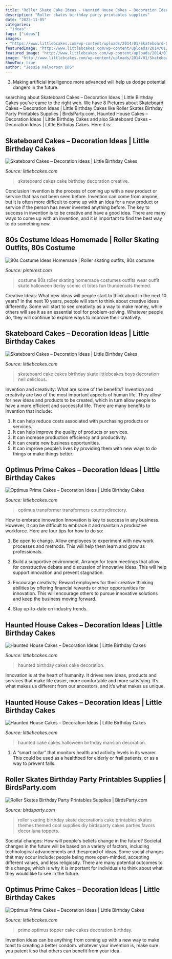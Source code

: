 ```yaml
---
title: "Roller Skate Cake Ideas - Haunted House Cakes – Decoration Ideas"
description: "Roller skates birthday party printables supplies"
date: "2022-11-05"
categories:
- "ideas"
tags: ["ideas"]
images:
- "https://www.littlebcakes.com/wp-content/uploads/2014/01/Skateboard-Cake-Pictures.jpg"
featuredImage: "http://www.littlebcakes.com/wp-content/uploads/2014/01/Optimus-Prime-Cake-Topper.jpg"
featured_image: "http://www.littlebcakes.com/wp-content/uploads/2014/01/Haunted-House-Birthday-Cakes-1024x768.jpg"
image: "http://www.littlebcakes.com/wp-content/uploads/2014/01/Skateboard-Cakes-Pictures.jpg"
ShowToc: true
author: "Jessie Halvorson DDS"
---
```



3. Making artificial intelligence more advanced will help us dodge potential dangers in the future.

	

		
searching about Skateboard Cakes – Decoration Ideas | Little Birthday Cakes you've came to the right web. We have 8 Pictures about Skateboard Cakes – Decoration Ideas | Little Birthday Cakes like Roller Skates Birthday Party Printables Supplies | BirdsParty.com, Haunted House Cakes – Decoration Ideas | Little Birthday Cakes and also Skateboard Cakes – Decoration Ideas | Little Birthday Cakes. Here it is:
		
    
## Skateboard Cakes – Decoration Ideas | Little Birthday Cakes

<img loading=lazy src="http://www.littlebcakes.com/wp-content/uploads/2014/01/Skateboard-Cakes-Pictures.jpg" onerror="this.onerror=null;this.src='https://tse1.mm.bing.net/th?id=OIP.QmqsvTcnYNAgOOPEe5vgdgHaFj&amp;pid=15.1';" alt="Skateboard Cakes – Decoration Ideas | Little Birthday Cakes">

_Source: littlebcakes.com_

>skateboard cakes cake birthday decoration creative. 

	

Conclusion
Invention is the process of coming up with a new product or service that has not been seen before. Invention can come from anyone, but it is often more difficult to come up with an idea for a new product or service if the person has never invented anything before. The key to success in invention is to be creative and have a good idea. There are many ways to come up with an invention, and it is important to find the best way to do something new.

    
## 80s Costume Ideas Homemade | Roller Skating Outfits, 80s Costume

<img loading=lazy src="https://i.pinimg.com/736x/e4/81/6a/e4816ae0a0911a0a8ba1b870534d717a--s-costume-halloween-costumes.jpg" onerror="this.onerror=null;this.src='https://tse2.mm.bing.net/th?id=OIP.FfEdAimVc6GQDpgv8lHXlQHaJ4&amp;pid=15.1';" alt="80s Costume Ideas Homemade | Roller skating outfits, 80s costume">

_Source: pinterest.com_

>costume 80s roller skating homemade costumes outfits wear outfit skate halloween derby scenic ct totes fun thundercats themed. 

	

Creative Ideas: What new ideas will people start to think about in the next 10 years?
In the next 10 years, people will start to think about creative ideas differently. Some will start to see creativity as a way to make money, while others will see it as an essential tool for problem-solving. Whatever people do, they will continue to explore ways to improve their creativity.

    
## Skateboard Cakes – Decoration Ideas | Little Birthday Cakes

<img loading=lazy src="https://www.littlebcakes.com/wp-content/uploads/2014/01/Skateboard-Cake-Pictures.jpg" onerror="this.onerror=null;this.src='https://tse2.mm.bing.net/th?id=OIP.iOgXxwvXOgsT4_E1grQVKwHaE6&amp;pid=15.1';" alt="Skateboard Cakes – Decoration Ideas | Little Birthday Cakes">

_Source: littlebcakes.com_

>skateboard cake cakes birthday skate littlebcakes boys decoration nell delicious. 

	

Invention and creativity: What are some of the benefits?
Invention and creativity are two of the most important aspects of human life. They allow for new ideas and products to be created, which in turn allow people to have a more efficient and successful life. There are many benefits to Invention that include: 
1. It can help reduce costs associated with purchasing products or services. 
2. It can help improve the quality of products or services. 
3. It can increase production efficiency and productivity. 
4. It can create new business opportunities. 
5. It can improve people’s lives by providing them with new ways to do things or make things better.

    
## Optimus Prime Cakes – Decoration Ideas | Little Birthday Cakes

<img loading=lazy src="https://www.littlebcakes.com/wp-content/uploads/2014/01/Optimus-Prime-Birthday-Cake.jpg" onerror="this.onerror=null;this.src='https://tse4.mm.bing.net/th?id=OIP.pi9HBXko-WpthoQOncVG7wHaJ4&amp;pid=15.1';" alt="Optimus Prime Cakes – Decoration Ideas | Little Birthday Cakes">

_Source: littlebcakes.com_

>optimus transformer transformers countrydirectory. 

	

How to embrace innovation
Innovation is key to success in any business. However, it can be difficult to embrace it and maintain a productive workforce. Here are four tips for how to do so:
1) Be open to change. Allow employees to experiment with new work processes and methods. This will help them learn and grow as professionals.

2) Build a supportive environment. Arrange for team meetings that allow for constructive debate and discussion of innovative ideas. This will help support innovation and prevent stagnation.

3) Encourage creativity. Reward employees for their creative thinking abilities by offering financial rewards or other opportunities for innovation. This will encourage others to pursue innovative solutions and keep the business moving forward.

4) Stay up-to-date on industry trends.

    
## Haunted House Cakes – Decoration Ideas | Little Birthday Cakes

<img loading=lazy src="http://www.littlebcakes.com/wp-content/uploads/2014/01/Haunted-House-Birthday-Cakes-1024x768.jpg" onerror="this.onerror=null;this.src='https://tse1.mm.bing.net/th?id=OIP.12nPqmjwzLLsyarF83dkTwHaFj&amp;pid=15.1';" alt="Haunted House Cakes – Decoration Ideas | Little Birthday Cakes">

_Source: littlebcakes.com_

>haunted birthday cakes cake decoration. 

	

Innovation is at the heart of humanity. It drives new ideas, products and services that make life easier, more comfortable and more satisfying. It’s what makes us different from our ancestors, and it’s what makes us unique.

    
## Haunted House Cakes – Decoration Ideas | Little Birthday Cakes

<img loading=lazy src="http://www.littlebcakes.com/wp-content/uploads/2014/01/Haunted-House-Cake-Images.jpg" onerror="this.onerror=null;this.src='https://tse4.mm.bing.net/th?id=OIP.79qyNmKyFWRtCuJzuQdXVgHaJ4&amp;pid=15.1';" alt="Haunted House Cakes – Decoration Ideas | Little Birthday Cakes">

_Source: littlebcakes.com_

>haunted cake cakes halloween birthday mansion decoration. 

	

1. A “smart collar” that monitors health and activity levels in its wearer. This could be used as a healthbed for elderly or frail patients, or as a way to prevent falls. 

    
## Roller Skates Birthday Party Printables Supplies | BirdsParty.com

<img loading=lazy src="http://cdn.shopify.com/s/files/1/1644/7575/products/roller-skates-skating-birthday-party-printables-shop-buy-ideas03_1024x1024.png?v=1481305997" onerror="this.onerror=null;this.src='https://tse3.mm.bing.net/th?id=OIP.YnG0xsqrWujidCagu8ot2QHaJ3&amp;pid=15.1';" alt="Roller Skates Birthday Party Printables Supplies | BirdsParty.com">

_Source: birdsparty.com_

>roller skating birthday skate decorations cake printables skates themes themed cool supplies diy birdsparty cakes parties favors decor luna toppers. 

	

Societal changes: How will people's beliefs change in the future?
Societal changes in the future will be based on a variety of factors, including technological advancements and thespread of ideas. Some social changes that may occur include: people being more open-minded, accepting different values, and less religiosity. There are many potential outcomes to this change, which is why it is important for individuals to think about what they would like to see in the future.

    
## Optimus Prime Cakes – Decoration Ideas | Little Birthday Cakes

<img loading=lazy src="http://www.littlebcakes.com/wp-content/uploads/2014/01/Optimus-Prime-Cake-Topper.jpg" onerror="this.onerror=null;this.src='https://tse2.mm.bing.net/th?id=OIP.LFhe4OBFNAi7fuXPhAa7AgHaFj&amp;pid=15.1';" alt="Optimus Prime Cakes – Decoration Ideas | Little Birthday Cakes">

_Source: littlebcakes.com_

>prime optimus topper cake cakes decoration birthday. 

	

Invention ideas can be anything from coming up with a new way to make toast to creating a better condom. whatever your invention is, make sure you patent it so that others can benefit from your idea.

